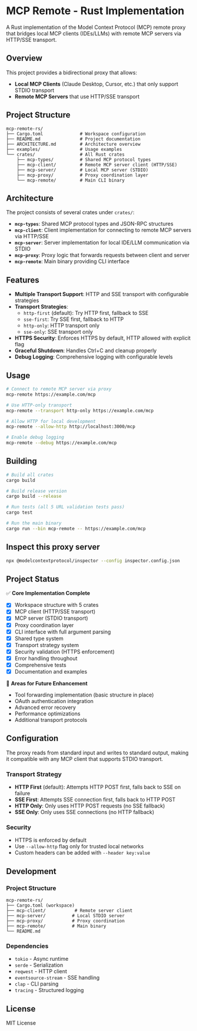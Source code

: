 # MCP Remote - Rust Implementation

A Rust implementation of the Model Context Protocol (MCP) remote proxy that bridges local MCP clients (IDEs/LLMs) with remote MCP servers via HTTP/SSE transport.

## Overview

This project provides a bidirectional proxy that allows:

- **Local MCP Clients** (Claude Desktop, Cursor, etc.) that only support STDIO transport
- **Remote MCP Servers** that use HTTP/SSE transport

## Project Structure

```
mcp-remote-rs/
├── Cargo.toml              # Workspace configuration
├── README.md               # Project documentation
├── ARCHITECTURE.md         # Architecture overview
├── examples/               # Usage examples
└── crates/                 # All Rust crates
    ├── mcp-types/          # Shared MCP protocol types
    ├── mcp-client/         # Remote MCP server client (HTTP/SSE)
    ├── mcp-server/         # Local MCP server (STDIO)
    ├── mcp-proxy/          # Proxy coordination layer
    └── mcp-remote/         # Main CLI binary
```

## Architecture

The project consists of several crates under `crates/`:

- **`mcp-types`**: Shared MCP protocol types and JSON-RPC structures
- **`mcp-client`**: Client implementation for connecting to remote MCP servers via HTTP/SSE
- **`mcp-server`**: Server implementation for local IDE/LLM communication via STDIO
- **`mcp-proxy`**: Proxy logic that forwards requests between client and server
- **`mcp-remote`**: Main binary providing CLI interface

## Features

- **Multiple Transport Support**: HTTP and SSE transport with configurable strategies
- **Transport Strategies**:
  - `http-first` (default): Try HTTP first, fallback to SSE
  - `sse-first`: Try SSE first, fallback to HTTP
  - `http-only`: HTTP transport only
  - `sse-only`: SSE transport only
- **HTTPS Security**: Enforces HTTPS by default, HTTP allowed with explicit flag
- **Graceful Shutdown**: Handles Ctrl+C and cleanup properly
- **Debug Logging**: Comprehensive logging with configurable levels

## Usage

```bash
# Connect to remote MCP server via proxy
mcp-remote https://example.com/mcp

# Use HTTP-only transport
mcp-remote --transport http-only https://example.com/mcp

# Allow HTTP for local development
mcp-remote --allow-http http://localhost:3000/mcp

# Enable debug logging
mcp-remote --debug https://example.com/mcp
```

## Building

```bash
# Build all crates
cargo build

# Build release version
cargo build --release

# Run tests (all 5 URL validation tests pass)
cargo test

# Run the main binary
cargo run --bin mcp-remote -- https://example.com/mcp
```

## Inspect this proxy server

```bash
npx @modelcontextprotocol/inspector --config inspector.config.json
```

## Project Status

✅ **Core Implementation Complete**

- [x] Workspace structure with 5 crates
- [x] MCP client (HTTP/SSE transport)
- [x] MCP server (STDIO transport)
- [x] Proxy coordination layer
- [x] CLI interface with full argument parsing
- [x] Shared type system
- [x] Transport strategy system
- [x] Security validation (HTTPS enforcement)
- [x] Error handling throughout
- [x] Comprehensive tests
- [x] Documentation and examples

🔧 **Areas for Future Enhancement**

- Tool forwarding implementation (basic structure in place)
- OAuth authentication integration
- Advanced error recovery
- Performance optimizations
- Additional transport protocols

## Configuration

The proxy reads from standard input and writes to standard output, making it compatible with any MCP client that supports STDIO transport.

### Transport Strategy

- **HTTP First** (default): Attempts HTTP POST first, falls back to SSE on failure
- **SSE First**: Attempts SSE connection first, falls back to HTTP POST
- **HTTP Only**: Only uses HTTP POST requests (no SSE fallback)
- **SSE Only**: Only uses SSE connections (no HTTP fallback)

### Security

- HTTPS is enforced by default
- Use `--allow-http` flag only for trusted local networks
- Custom headers can be added with `--header key:value`

## Development

### Project Structure

```
mcp-remote-rs/
├── Cargo.toml (workspace)
├── mcp-client/           # Remote server client
├── mcp-server/          # Local STDIO server
├── mcp-proxy/           # Proxy coordination
├── mcp-remote/          # Main binary
└── README.md
```

### Dependencies

- `tokio` - Async runtime
- `serde` - Serialization
- `reqwest` - HTTP client
- `eventsource-stream` - SSE handling
- `clap` - CLI parsing
- `tracing` - Structured logging

## License

MIT License
